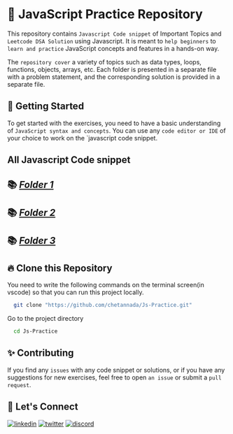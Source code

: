 # 📖 JavaScript Practice Repository
This repository contains `Javascript Code snippet` of Important Topics and `Leetcode DSA Solution` using Javascript. It is meant to `help beginners` to `learn and practice` JavaScript concepts and features in a hands-on way.

The `repository cover` a variety of topics such as data types, loops, functions, objects, arrays, etc. Each folder is presented in a separate file with a problem statement, and the corresponding solution is provided in a separate file.

## 📝 Getting Started
To get started with the exercises, you need to have a basic understanding of `JavaScript syntax and concepts`. You can use any `code editor or IDE` of your choice to work on the `javascript code snippet.

## All Javascript Code snippet
## 📚 [_Folder 1_](./2021_year/)
## 📚 [_Folder 2_](./2022_year/)
## 📚 [_Folder 3_](./2023_year/)

## 🔥 Clone this Repository
You need to write the following commands on the terminal screen(in vscode) so that you can run this project locally.

```bash
  git clone "https://github.com/chetannada/Js-Practice.git"
```
Go to the project directory

```bash
  cd Js-Practice
```

## ✨ Contributing
If you find any `issues` with any code snippet or solutions, or if you have any suggestions for new exercises, feel free to open `an issue` or submit a `pull request`.

## 🔗 Let's Connect
[![linkedin](https://img.shields.io/badge/LinkedIn-0077B5?style=for-the-badge&logo=linkedin&logoColor=white)](https://www.linkedin.com/in/chetannada/)
[![twitter](https://img.shields.io/badge/Twitter-1DA1F2?style=for-the-badge&logo=twitter&logoColor=white)](https://twitter.com/chetannada)
[![discord](https://img.shields.io/badge/Discord-5865F2?style=for-the-badge&logo=discord&logoColor=white)](https://discordapp.com/users/916005177838956555)
